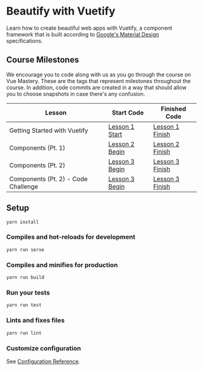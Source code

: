 # Beautify with Vuetify

Learn how to create beautiful web apps with Vuetify, a component framework that is built according to [Google's Material Design](https://material.io/design/) specifications.

## Course Milestones

We encourage you to code along with us as you go through the course on Vue Mastery. These are the tags that represent milestones throughout the course. In addition, code commits are created in a way that should allow you to choose snapshots in case there's any confusion.

| Lesson                              | Start Code                                                                                      | Finished Code                                                                                     |
| ----------------------------------- | ----------------------------------------------------------------------------------------------- | ------------------------------------------------------------------------------------------------- |
| Getting Started with Vuetify        | [Lesson 1 Start](https://github.com/Code-Pop/beautify-with-vuetify/releases/tag/lesson-1-START) | [Lesson 1 Finish](https://github.com/Code-Pop/beautify-with-vuetify/releases/tag/lesson-1-FINISH) |
| Components (Pt. 1)                  | [Lesson 2 Begin](https://github.com/Code-Pop/beautify-with-vuetify/tree/Lesson-2-BEGIN)         | [Lesson 2 Finish](https://github.com/Code-Pop/beautify-with-vuetify/tree/Lesson-2-FINISH)         |
| Components (Pt. 2)                  | [Lesson 3 Begin](https://github.com/Code-Pop/beautify-with-vuetify/tree/Lesson-3-BEGIN)         | [Lesson 3 Finish](https://github.com/Code-Pop/beautify-with-vuetify/tree/Lesson-3-FINISH)         |
| Components (Pt. 2) - Code Challenge | [Lesson 3 Begin](https://github.com/Code-Pop/beautify-with-vuetify/tree/Lesson-3CC-BEGIN)       | [Lesson 3 Finish](https://github.com/Code-Pop/beautify-with-vuetify/tree/Lesson-3CC-FINISH)       |

## Setup

```
yarn install
```

### Compiles and hot-reloads for development

```
yarn run serve
```

### Compiles and minifies for production

```
yarn run build
```

### Run your tests

```
yarn run test
```

### Lints and fixes files

```
yarn run lint
```

### Customize configuration

See [Configuration Reference](https://cli.vuejs.org/config/).
